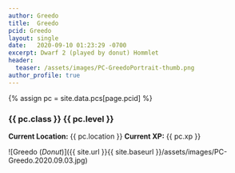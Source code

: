 ```yaml
---
author: Greedo
title:  Greedo
pcid: Greedo
layout: single
date:   2020-09-10 01:23:29 -0700
excerpt: Dwarf 2 (played by donut) Hommlet
header:
  teaser: /assets/images/PC-GreedoPortrait-thumb.png
author_profile: true
---
```


{% assign pc = site.data.pcs[page.pcid] %}

### {{ pc.class }} {{ pc.level }}
**Current Location:** {{ pc.location }}
**Current XP:** {{ pc.xp }}

![Greedo (_Donut_)]({{ site.url }}{{ site.baseurl }}/assets/images/PC-Greedo.2020.09.03.jpg)
